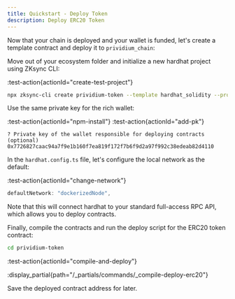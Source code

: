 ```yaml
---
title: Quickstart - Deploy Token
description: Deploy ERC20 Token
---
```


Now that your chain is deployed and your wallet is funded, let's create a template contract and deploy it to `prividium_chain`:

Move out of your ecosystem folder and initialize a new hardhat project using ZKsync CLI:

:test-action{actionId="create-test-project"}

```bash
npx zksync-cli create prividium-token --template hardhat_solidity --project contracts
```

Use the same private key for the rich wallet:

:test-action{actionId="npm-install"}
:test-action{actionId="add-pk"}

```shell
? Private key of the wallet responsible for deploying contracts (optional)
0x7726827caac94a7f9e1b160f7ea819f172f7b6f9d2a97f992c38edeab82d4110
```

In the `hardhat.config.ts` file, let's configure the local network as the default:

:test-action{actionId="change-network"}

```ts
defaultNetwork: "dockerizedNode",
```

Note that this will connect hardhat to your standard full-access RPC API,
which allows you to deploy contracts.

Finally, compile the contracts and run the deploy script for the ERC20 token contract:

```bash
cd prividium-token
```

:test-action{actionId="compile-and-deploy"}

:display_partial{path="/_partials/commands/_compile-deploy-erc20"}

Save the deployed contract address for later.
